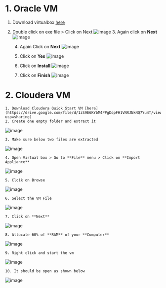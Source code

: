 # 1. Oracle VM

1. Download virtualbox [here](https://download.virtualbox.org/virtualbox/7.0.8/VirtualBox-7.0.8-156879-Win.exe)
2. Double click on exe file > Click on Next
![image](https://github.com/rritec/Cloud-Data-Engineering/assets/20516321/27a68e52-e680-47be-9432-7f56c9159a21)
    3. Again click on **Next**
![image](https://github.com/rritec/Cloud-Data-Engineering/assets/20516321/36c78b23-c39d-429f-9213-10ebe021d3dd)

    4. Again Click on **Next**
![image](https://github.com/rritec/Cloud-Data-Engineering/assets/20516321/39125a5f-86c2-41e5-82d3-3ad0b3211c9d)

    5. Click on **Yes**
![image](https://github.com/rritec/Cloud-Data-Engineering/assets/20516321/13fb2e91-be91-47c1-b6e5-97259a92b200)

    6. Click on **Install**
![image](https://github.com/rritec/Cloud-Data-Engineering/assets/20516321/7f48f7c2-6429-47ae-b714-e5c9b0728015)

    7. Click on **Finish**
![image](https://github.com/rritec/Cloud-Data-Engineering/assets/20516321/2a61358b-f479-4286-9a8f-6d3493b23572)


# 2. Cloudera VM

    1. Download Cloudera Quick Start VM [here](https://drive.google.com/file/d/1zS9E6KYbM4PPgDopFH1VNRJNkNQ7Yu4T/view?usp=sharing)
    2. Create one empty folder and extract it
![image](https://github.com/rritec/Cloud-Data-Engineering/assets/20516321/9cb209a8-6641-439d-918b-713f9b39eac2)

    3. Make sure below two files are extracted
![image](https://github.com/rritec/Cloud-Data-Engineering/assets/20516321/7ca32e82-19d4-430e-9773-38e96f25f861)


    4. Open Virtual box > Go to **File** menu > Click on **Import Appliance**
![image](https://github.com/rritec/Cloud-Data-Engineering/assets/20516321/457fe829-05cf-4a1b-a314-a1d7bf530ae4)

    5. Clcik on Browse
![image](https://github.com/rritec/Cloud-Data-Engineering/assets/20516321/0d9f55a1-34bd-4453-b316-96a794c4198e)

    6. Select the VM File
![image](https://github.com/rritec/Cloud-Data-Engineering/assets/20516321/ea57e189-80da-4bd6-8576-a1046d51e2be)

    7. Click on **Next**
![image](https://github.com/rritec/Cloud-Data-Engineering/assets/20516321/91bc2e8b-3320-410c-b3c1-ddc18f1f7a48)

    8. Allocate 60% of **RAM** of your **Computer**
![image](https://github.com/rritec/Cloud-Data-Engineering/assets/20516321/0c6f2761-d0e9-4866-b5bb-2996931d76b4)

    9. Right click and start the vm
![image](https://github.com/rritec/Cloud-Data-Engineering/assets/20516321/0ecf9039-5572-4f79-948d-255a94345a80)

    10. It should be open as shown below
![image](https://github.com/rritec/Cloud-Data-Engineering/assets/20516321/59572a92-7ed5-4094-b3cf-e0082bf524bd)

    
    
    
